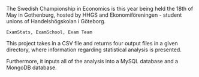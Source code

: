 The Swedish Championship in Economics is this year being held the 18th of May in Gothenburg, hosted by HHGS and Ekonomiföreningen - student unions of Handelshögskolan i Göteborg.

<code>ExamStats, ExamSchool, Exam Team</code>

This project takes in a CSV file and returns four output files in a given directory, where information regarding statistical analysis is presented.

Furthermore, it inputs all of the analysis into a MySQL database and a MongoDB database.